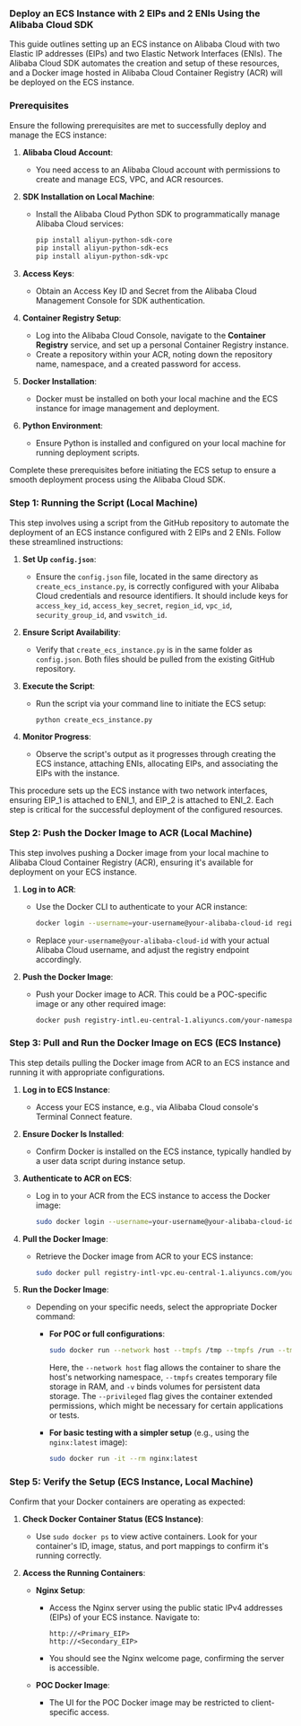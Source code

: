 ### Deploy an ECS Instance with 2 EIPs and 2 ENIs Using the Alibaba Cloud SDK

This guide outlines setting up an ECS instance on Alibaba Cloud with two Elastic IP addresses (EIPs) and two Elastic Network Interfaces (ENIs). The Alibaba Cloud SDK automates the creation and setup of these resources, and a Docker image hosted in Alibaba Cloud Container Registry (ACR) will be deployed on the ECS instance.

### Prerequisites

Ensure the following prerequisites are met to successfully deploy and manage the ECS instance:

1. **Alibaba Cloud Account**:
   - You need access to an Alibaba Cloud account with permissions to create and manage ECS, VPC, and ACR resources.

2. **SDK Installation on Local Machine**:
   - Install the Alibaba Cloud Python SDK to programmatically manage Alibaba Cloud services:
     ```sh
     pip install aliyun-python-sdk-core
     pip install aliyun-python-sdk-ecs
     pip install aliyun-python-sdk-vpc
     ```

3. **Access Keys**:
   - Obtain an Access Key ID and Secret from the Alibaba Cloud Management Console for SDK authentication.

4. **Container Registry Setup**:
   - Log into the Alibaba Cloud Console, navigate to the **Container Registry** service, and set up a personal Container Registry instance.
   - Create a repository within your ACR, noting down the repository name, namespace, and a created password for access.

5. **Docker Installation**:
   - Docker must be installed on both your local machine and the ECS instance for image management and deployment.

6. **Python Environment**:
   - Ensure Python is installed and configured on your local machine for running deployment scripts.

Complete these prerequisites before initiating the ECS setup to ensure a smooth deployment process using the Alibaba Cloud SDK.


### Step 1: Running the Script (Local Machine)

This step involves using a script from the GitHub repository to automate the deployment of an ECS instance configured with 2 EIPs and 2 ENIs. Follow these streamlined instructions:

1. **Set Up `config.json`**:
   - Ensure the `config.json` file, located in the same directory as `create_ecs_instance.py`, is correctly configured with your Alibaba Cloud credentials and resource identifiers. It should include keys for `access_key_id`, `access_key_secret`, `region_id`, `vpc_id`, `security_group_id`, and `vswitch_id`.

2. **Ensure Script Availability**:
   - Verify that `create_ecs_instance.py` is in the same folder as `config.json`. Both files should be pulled from the existing GitHub repository.

3. **Execute the Script**:
   - Run the script via your command line to initiate the ECS setup:
     ```sh
     python create_ecs_instance.py
     ```

4. **Monitor Progress**:
   - Observe the script's output as it progresses through creating the ECS instance, attaching ENIs, allocating EIPs, and associating the EIPs with the instance.

This procedure sets up the ECS instance with two network interfaces, ensuring EIP_1 is attached to ENI_1, and EIP_2 is attached to ENI_2. Each step is critical for the successful deployment of the configured resources.

### Step 2: Push the Docker Image to ACR (Local Machine)

This step involves pushing a Docker image from your local machine to Alibaba Cloud Container Registry (ACR), ensuring it's available for deployment on your ECS instance.

1. **Log in to ACR**:
   - Use the Docker CLI to authenticate to your ACR instance:
     ```sh
     docker login --username=your-username@your-alibaba-cloud-id registry-intl.eu-central-1.aliyuncs.com
     ```
   - Replace `your-username@your-alibaba-cloud-id` with your actual Alibaba Cloud username, and adjust the registry endpoint accordingly.

2. **Push the Docker Image**:
   - Push your Docker image to ACR. This could be a POC-specific image or any other required image:
     ```sh
     docker push registry-intl.eu-central-1.aliyuncs.com/your-namespace/your-repository:latest
     ```

### Step 3: Pull and Run the Docker Image on ECS (ECS Instance)

This step details pulling the Docker image from ACR to an ECS instance and running it with appropriate configurations.

1. **Log in to ECS Instance**:
   - Access your ECS instance, e.g., via Alibaba Cloud console's Terminal Connect feature.

2. **Ensure Docker Is Installed**:
   - Confirm Docker is installed on the ECS instance, typically handled by a user data script during instance setup.

3. **Authenticate to ACR on ECS**:
   - Log in to your ACR from the ECS instance to access the Docker image:
     ```sh
     sudo docker login --username=your-username@your-alibaba-cloud-id registry-intl-vpc.eu-central-1.aliyuncs.com
     ```

4. **Pull the Docker Image**:
   - Retrieve the Docker image from ACR to your ECS instance:
     ```sh
     sudo docker pull registry-intl-vpc.eu-central-1.aliyuncs.com/your-namespace/your-repository:latest
     ```

5. **Run the Docker Image**:
   - Depending on your specific needs, select the appropriate Docker command:
     - **For POC or full configurations**:
       ```sh
       sudo docker run --network host --tmpfs /tmp --tmpfs /run --tmpfs /mnt -v redis_vol:/var/lib/redis -v etc_vol:/etc --privileged --rm -it registry-intl-vpc.eu-central-1.aliyuncs.com/your-namespace/your-repository:latest /bin/bash
       ```
       Here, the `--network host` flag allows the container to share the host's networking namespace, `--tmpfs` creates temporary file storage in RAM, and `-v` binds volumes for persistent data storage. The `--privileged` flag gives the container extended permissions, which might be necessary for certain applications or tests.

     - **For basic testing with a simpler setup** (e.g., using the `nginx:latest` image):
       ```sh
       sudo docker run -it --rm nginx:latest
       ```


### Step 5: Verify the Setup (ECS Instance, Local Machine)

Confirm that your Docker containers are operating as expected:

1. **Check Docker Container Status (ECS Instance)**:
    - Use `sudo docker ps` to view active containers. Look for your container's ID, image, status, and port mappings to confirm it's running correctly.

2. **Access the Running Containers**:
   - **Nginx Setup**:
     - Access the Nginx server using the public static IPv4 addresses (EIPs) of your ECS instance. Navigate to:
       ```
       http://<Primary_EIP>
       http://<Secondary_EIP>
       ```
     - You should see the Nginx welcome page, confirming the server is accessible.

   - **POC Docker Image**:
     - The UI for the POC Docker image may be restricted to client-specific access.
